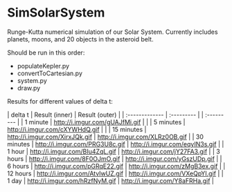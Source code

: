 # SimSolarSystem

Runge-Kutta numerical simulation of our Solar System.
Currently includes planets, moons, and 20 objects in the asteroid belt.

Should be run in this order:
 * populateKepler.py
 * convertToCartesian.py
 * system.py
 * draw.py

Results for different values of delta t:

| delta t | Result (inner) | Result (outer) |
| :------------- | :--------- | | :--------- |
| 1 minute | http://i.imgur.com/gUAJfMi.gif |  |
| 5 minutes | http://i.imgur.com/cXYWHdQ.gif |  |
| 15 minutes | http://i.imgur.com/XirxJQk.gif | http://i.imgur.com/XLRz0OB.gif |
| 30 minutes | http://i.imgur.com/PRG3U8c.gif | http://i.imgur.com/eqyIN3s.gif |
| 1 hour | http://i.imgur.com/BIu4ZqL.gif | http://i.imgur.com/jY27FA3.gif |
| 3 hours | http://i.imgur.com/8F0OJmO.gif | http://i.imgur.com/yGszUDp.gif |
| 6 hours | http://i.imgur.com/pGRqE22.gif | http://i.imgur.com/zMgB3ex.gif |
| 12 hours | http://i.imgur.com/AtvIwUZ.gif | http://i.imgur.com/VXeQpYI.gif |
| 1 day | http://i.imgur.com/hRzfNyM.gif | http://i.imgur.com/Y8aFRHa.gif |
